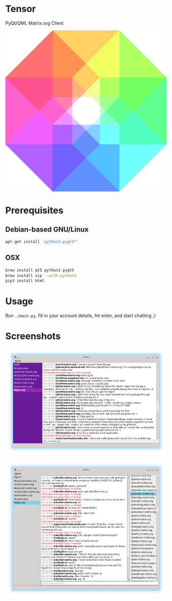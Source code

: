 # Tensor
PyQt/QML Matrix.org Client

![](logo.png)

# Prerequisites
## Debian-based GNU/Linux

```sh
apt-get install 'python3-pyqt5*'
```

## OSX

```sh
brew install qt5 python3 pyqt5
brew install sip --with-python3
pip3 install html
```

# Usage

Run `./main.py`, fill in your account details, hit enter, and start chatting ;)

# Screenshots

![](screen2.png)

![](screen.png)
